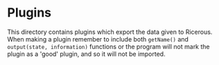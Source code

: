 # Plugins

This directory contains plugins which export the data given to Ricerous. When making a plugin remember to include both ```getName()``` and ```output(state, information)``` functions or the program will not mark the plugin as a 'good' plugin, and so it will not be imported.
